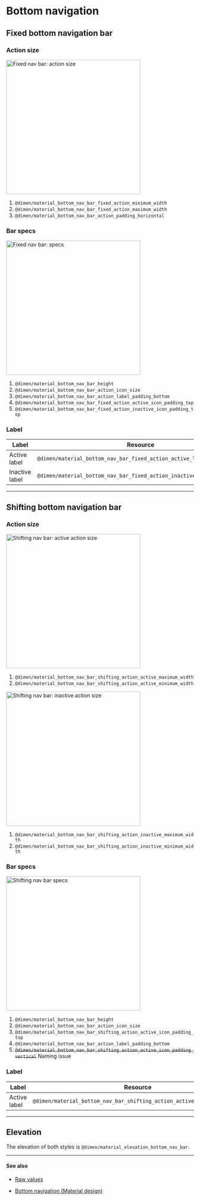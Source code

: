 # Bottom navigation

## Fixed bottom navigation bar

### Action size

<img src="/MaterialValues/images/components_bottomnavigation_spec_fixed2.png" alt="Fixed nav bar: action size" style="width: 360px;"/>

1. `@dimen/material_bottom_nav_bar_fixed_action_minimum_width`
2. `@dimen/material_bottom_nav_bar_fixed_action_maximum_width`
3. `@dimen/material_bottom_nav_bar_action_padding_horizontal`

### Bar specs

<img src="/MaterialValues/images/components_bottomnavigation_spec_fixed1.png" alt="Fixed nav bar: specs" style="width: 360px;"/>

1. `@dimen/material_bottom_nav_bar_height`
2. `@dimen/material_bottom_nav_bar_action_icon_size`
3. `@dimen/material_bottom_nav_bar_action_label_padding_bottom`
4. `@dimen/material_bottom_nav_bar_fixed_action_active_icon_padding_top`
5. `@dimen/material_bottom_nav_bar_fixed_action_inactive_icon_padding_top`

### Label

| Label | Resource |
| ----- | -------- |
| Active label   | `@dimen/material_bottom_nav_bar_fixed_action_active_label_text_size`   |
| Inactive label | `@dimen/material_bottom_nav_bar_fixed_action_inactive_label_text_size` |


---

## Shifting bottom navigation bar

### Action size

<img src="/MaterialValues/images/components_bottomnavigation_spec_shifting2.png" alt="Shifting nav bar: active action size" style="width: 360px;"/>

1. `@dimen/material_bottom_nav_bar_shifting_action_active_maximum_width`
2. `@dimen/material_bottom_nav_bar_shifting_action_active_minimum_width`

<img src="/MaterialValues/images/components_bottomnavigation_spec_shifting3.png" alt="Shifting nav bar: inactive action size" style="width: 360px;"/>

1. `@dimen/material_bottom_nav_bar_shifting_action_inactive_maximum_width`
2. `@dimen/material_bottom_nav_bar_shifting_action_inactive_minimum_width`

### Bar specs

<img src="/MaterialValues/images/components_bottomnavigation_spec_shifting1.png" alt="Shifting nav bar specs" style="width: 360px;"/>

1. `@dimen/material_bottom_nav_bar_height`
2. `@dimen/material_bottom_nav_bar_action_icon_size`
3. `@dimen/material_bottom_nav_bar_shifting_action_active_icon_padding_top`
4. `@dimen/material_bottom_nav_bar_action_label_padding_bottom`
5. <del>`@dimen/material_bottom_nav_bar_shifting_action_active_icon_padding_vertical`</del> Naming issue

### Label

| Label | Resource |
| ----- | -------- |
| Active label | `@dimen/material_bottom_nav_bar_shifting_action_active_label_text_size` |


---

## Elevation

The elevation of both styles is `@dimen/material_elevation_bottom_nav_bar`.


---

#### See also

- [Raw values](https://github.com/AoDevBlue/MaterialValues/blob/master/material-values/src/main/res-component/values/bottom_navigation.xml)

- [Bottom navigation (Material design)](https://material.google.com/components/bottom-navigation.html)


